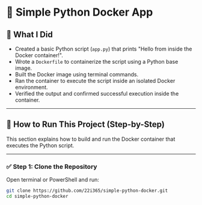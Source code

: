 # 🐳 Simple Python Docker App

## 📄 What I Did
- Created a basic Python script (`app.py`) that prints "Hello from inside the Docker container!".
- Wrote a `Dockerfile` to containerize the script using a Python base image.
- Built the Docker image using terminal commands.
- Ran the container to execute the script inside an isolated Docker environment.
- Verified the output and confirmed successful execution inside the container.

---

## 🚀 How to Run This Project (Step-by-Step)

This section explains how to build and run the Docker container that executes the Python script.

---

### ✅ Step 1: Clone the Repository

Open terminal or PowerShell and run:

```bash
git clone https://github.com/22i365/simple-python-docker.git
cd simple-python-docker
